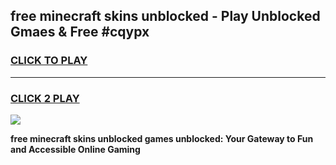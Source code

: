 
## free minecraft skins unblocked - Play Unblocked Gmaes & Free #cqypx
<h3>
<a href="https://news.freeplayer.one?title=free_minecraft_skins_unblocked&ref=24F">CLICK TO PLAY</a></h3>
<hr>

<h3>
<a href="https://news.freeplayer.one?title=free_minecraft_skins_unblocked&ref=24F">CLICK 2 PLAY</a>
  
</h3>

<a href="https://news.freeplayer.one?title=free_minecraft_skins_unblocked&ref=24F/"><img src="https://clearcache.store/games.png"></a>


**free minecraft skins unblocked games unblocked: Your Gateway to Fun and Accessible Online Gaming**
